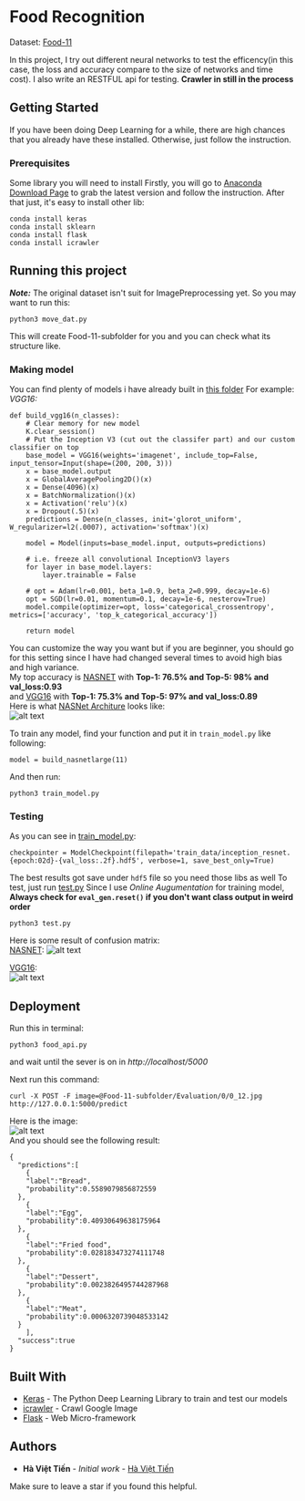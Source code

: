 # Food Recognition

Dataset: [Food-11](https://mmspg.epfl.ch/downloads/food-image-datasets/)

In this project, I try out different neural networks to test the efficency(in this case, the loss and accuracy compare to the size of networks and time cost).
I also write an RESTFUL api for testing.
**Crawler in still in the process**

## Getting Started

If you have been doing Deep Learning for a while, there are high chances that you already have these installed. Otherwise, just follow the instruction.

### Prerequisites

Some library you will need to install
Firstly, you will go to [Anaconda Download Page](https://www.anaconda.com/download/) to grab the latest version and follow the instruction.
After that just, it's easy to install other lib:

```
conda install keras
conda install sklearn
conda install flask
conda install icrawler
```

## Running this project
**_Note:_** The original dataset isn't suit for ImagePreprocessing yet. So you may want to run this:
```
python3 move_dat.py
```
This will create Food-11-subfolder for you and you can check what its structure like.<br />
### Making model
You can find plenty of models i have already built in [this folder](custom_CNN/)
For example:
*VGG16:*
```
def build_vgg16(n_classes):
    # Clear memory for new model
    K.clear_session()
    # Put the Inception V3 (cut out the classifer part) and our custom classifier on top
    base_model = VGG16(weights='imagenet', include_top=False, input_tensor=Input(shape=(200, 200, 3)))
    x = base_model.output
    x = GlobalAveragePooling2D()(x)
    x = Dense(4096)(x)
    x = BatchNormalization()(x)
    x = Activation('relu')(x)
    x = Dropout(.5)(x)
    predictions = Dense(n_classes, init='glorot_uniform', W_regularizer=l2(.0007), activation='softmax')(x)

    model = Model(inputs=base_model.input, outputs=predictions)

    # i.e. freeze all convolutional InceptionV3 layers
    for layer in base_model.layers:
        layer.trainable = False

    # opt = Adam(lr=0.001, beta_1=0.9, beta_2=0.999, decay=1e-6)
    opt = SGD(lr=0.01, momentum=0.1, decay=1e-6, nesterov=True)
    model.compile(optimizer=opt, loss='categorical_crossentropy', metrics=['accuracy', 'top_k_categorical_accuracy'])

    return model
```
You can customize the way you want but if you are beginner, you should go for this setting since I have had changed several times to avoid high bias and high variance.<br />
My top accuracy is [NASNET](custom_CNN/NASNET.py) with **Top-1: 76.5% and Top-5: 98% and val_loss:0.93**<br />
and [VGG16](custom_CNN/VGG16.py) with **Top-1: 75.3% and Top-5: 97% and val_loss:0.89**<br />
Here is what [NASNet Architure](https://arxiv.org/pdf/1707.07012.pdf) looks like:<br />
![alt text](picture_to_display/NASNET_architecture.png)

To train any model, find your function and put it in `train_model.py` like following:
```
model = build_nasnetlarge(11)
```
And then run:
```
python3 train_model.py
```
### Testing
As you can see in [train_model.py](train_model.py):

```
checkpointer = ModelCheckpoint(filepath='train_data/inception_resnet.{epoch:02d}-{val_loss:.2f}.hdf5', verbose=1, save_best_only=True)
```
The best results got save under `hdf5` file so you need those libs as well
To test, just run [test.py](test.py)
Since I use _Online Augumentation_ for training model,
**Always check for `eval_gen.reset()` if you don't want class output in weird order**
```
python3 test.py
```
Here is some result of confusion matrix:<br />
[NASNET](custom_CNN/NASNET.py):
![alt text](picture_to_display/NASNET_matrix.png)<br />

[VGG16](custom_CNN/VGG16.py):<br />
![alt text](picture_to_display/VGG16_matrix.png)


## Deployment

Run this in terminal:
```
python3 food_api.py
```
and wait until the sever is on in *http://localhost/5000*<br />

Next run this command:
```
curl -X POST -F image=@Food-11-subfolder/Evaluation/0/0_12.jpg http://127.0.0.1:5000/predict
```
Here is the image:<br />
![alt text](picture_to_display/0_12.jpg)<br />
And you should see the following result:
```
{
  "predictions":[
    {
    "label":"Bread",
    "probability":0.5589079856872559
  },
    {
    "label":"Egg",
    "probability":0.40930649638175964
  },
    {
    "label":"Fried food",
    "probability":0.028183473274111748
  },
    {
    "label":"Dessert",
    "probability":0.0023826495744287968
  },
    {
    "label":"Meat",
    "probability":0.0006320739048533142
  }
    ],
  "success":true
}
```

## Built With

* [Keras](https://keras.io/) - The Python Deep Learning Library to train and test our models
* [icrawler](https://pypi.org/project/icrawler/) - Crawl Google Image
* [Flask](http://flask.pocoo.org/) - Web Micro-framework



## Authors

* **Hà Việt Tiến** - *Initial work* - [Hà Việt Tiến](https://github.com/tienthegainz)

Make sure to leave a star if you found this helpful.
